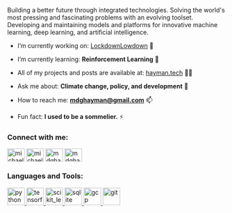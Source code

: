 <p align="left">Building a better future through integrated technologies. Solving the world's most pressing and fascinating problems with an evolving toolset. Developing and maintaining models and platforms for innovative machine learning, deep learning, and artificial intelligence.</p>  
  
- I’m currently working on: [LockdownLowdown](https://github.com/mdghayman/LockdownLowdown) 🔭
  
- I’m currently learning: **Reinforcement Learning** 🌱
  
- All of my projects and posts are available at: [hayman.tech](https://hayman.tech) 👨‍💻
  
- Ask me about: **Climate change, policy, and development** 💬
  
- How to reach me: **mdghayman@gmail.com** 📫
  
- Fun fact: **I used to be a sommelier.** ⚡
  
<h3 align="left">Connect with me:</h3>  
<p align="left">  
<a href="https://linkedin.com/in/michael-hayman-uk" target="blank"><img align="center" src="https://cdn.jsdelivr.net/npm/simple-icons@3.0.1/icons/linkedin.svg" alt="michael-hayman-uk" height="30" width="40" /></a>  
<a href="https://kaggle.com/michaelhayman" target="blank"><img align="center" src="https://cdn.jsdelivr.net/npm/simple-icons@3.0.1/icons/kaggle.svg" alt="michaelhayman" height="30" width="40" /></a>  
<a href="https://instagram.com/mdghayman" target="blank"><img align="center" src="https://cdn.jsdelivr.net/npm/simple-icons@3.0.1/icons/instagram.svg" alt="mdghayman" height="30" width="40" /></a>  
<a href="https://www.hackerrank.com/mdghayman" target="blank"><img align="center" src="https://cdn.jsdelivr.net/npm/simple-icons@3.0.1/icons/hackerrank.svg" alt="mdghayman" height="30" width="40" /></a>  
</p>  
  
<h3 align="left">Languages and Tools:</h3>  
<p align="left"> </p> <a href="https://www.python.org" target="_blank"> <img src="https://devicons.github.io/devicon/devicon.git/icons/python/python-original.svg" alt="python" width="40" height="40"/> </a> <a href="https://www.tensorflow.org" target="_blank"> <img src="https://www.vectorlogo.zone/logos/tensorflow/tensorflow-icon.svg" alt="tensorflow" width="40" height="40"/> </a> <a href="https://scikit-learn.org/" target="_blank"> <img src="https://upload.wikimedia.org/wikipedia/commons/0/05/Scikit_learn_logo_small.svg" alt="scikit_learn" width="40" height="40"/> </a> <a href="https://www.sqlite.org/" target="_blank"> <img src="https://www.vectorlogo.zone/logos/sqlite/sqlite-icon.svg" alt="sqlite" width="40" height="40"/> </a> <a href="https://cloud.google.com" target="_blank"> <img src="https://www.vectorlogo.zone/logos/google_cloud/google_cloud-icon.svg" alt="gcp" width="40" height="40"/> </a> <a href="https://git-scm.com/" target="_blank"> <img src="https://www.vectorlogo.zone/logos/git-scm/git-scm-icon.svg" alt="git" width="40" height="40"/> </a> 
